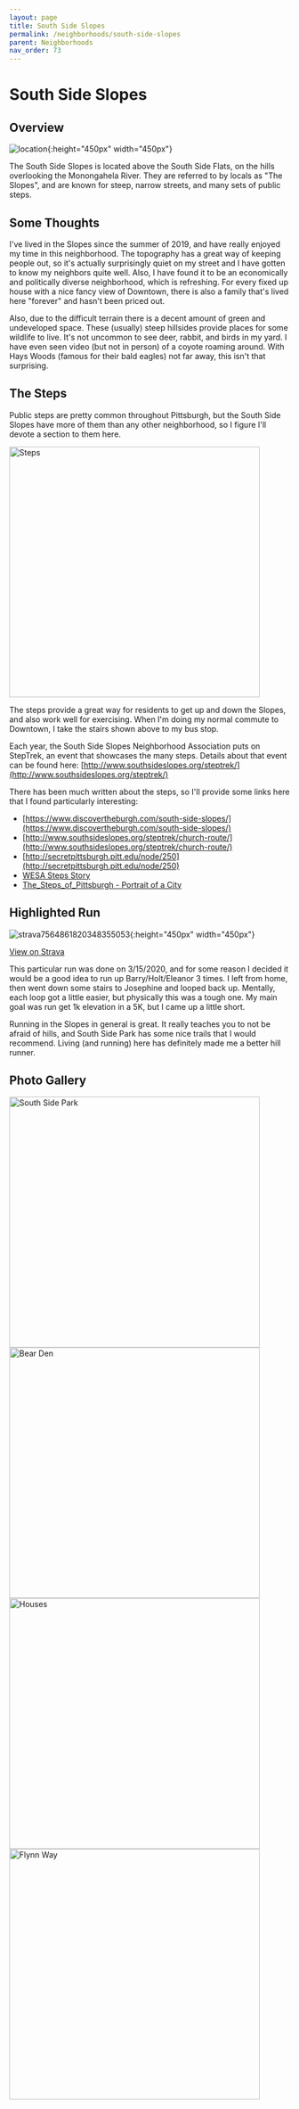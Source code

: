 ```yaml
---
layout: page
title: South Side Slopes
permalink: /neighborhoods/south-side-slopes
parent: Neighborhoods
nav_order: 73
---
```


# South Side Slopes

## Overview

![location](../images/south-side-slopes/location.png){:height="450px" width="450px"}

The South Side Slopes is located above the South Side Flats, on the hills overlooking the Monongahela River.  They are referred to by locals as "The Slopes", and are known for steep, narrow streets, and many sets of public steps.

## Some Thoughts

I've lived in the Slopes since the summer of 2019, and have really enjoyed my time in this neighborhood.  The topography has a great way of keeping people out, so it's actually surprisingly quiet on my street and I have gotten to know my neighbors quite well.  Also, I have found it to be an economically and politically diverse neighborhood, which is refreshing.  For every fixed up house with a nice fancy view of Downtown, there is also a family that's lived here "forever" and hasn't been priced out.

Also, due to the difficult terrain there is a decent amount of green and undeveloped space.  These (usually) steep hillsides provide places for some wildlife to live.  It's not uncommon to see deer, rabbit, and birds in my yard.  I have even seen video (but not in person) of a coyote roaming around.  With Hays Woods (famous for their bald eagles) not far away, this isn't that surprising.

## The Steps

Public steps are pretty common throughout Pittsburgh, but the South Side Slopes have more of them than any other neighborhood, so I figure I'll devote a section to them here.

<img src="../images/south-side-slopes/steps.jpg" alt="Steps" 	title="Steps between Northview Street and Josephine Street" width="450" />

The steps provide a great way for residents to get up and down the Slopes, and also work well for exercising.  When I'm doing my normal commute to Downtown, I take the stairs shown above to my bus stop.

Each year, the South Side Slopes Neighborhood Association puts on StepTrek, an event that showcases the many steps.  Details about that event can be found here: [http://www.southsideslopes.org/steptrek/](http://www.southsideslopes.org/steptrek/)

There has been much written about the steps, so I'll provide some links here that I found particularly interesting:
* [https://www.discovertheburgh.com/south-side-slopes/](https://www.discovertheburgh.com/south-side-slopes/)
* [http://www.southsideslopes.org/steptrek/church-route/](http://www.southsideslopes.org/steptrek/church-route/)
* [http://secretpittsburgh.pitt.edu/node/250](http://secretpittsburgh.pitt.edu/node/250)
* [WESA Steps Story](https://www.wesa.fm/post/south-side-slopes-resident-takes-good-care-city-steps#stream/0)
* [The_Steps_of_Pittsburgh - Portrait of a City](https://www.goodreads.com/book/show/136310.The_Steps_of_Pittsburgh)

## Highlighted Run

![strava7564861820348355053](../images/south-side-slopes/strava.jpg){:height="450px" width="450px"}

[View on Strava](https://www.strava.com/activities/3187247266)

This particular run was done on 3/15/2020, and for some reason I decided it would be a good idea to run up Barry/Holt/Eleanor 3 times.  I left from home, then went down some stairs to Josephine and looped back up.  Mentally, each loop got a little easier, but physically this was a tough one.  My main goal was run get 1k elevation in a 5K, but I came up a little short.

Running in the Slopes in general is great.  It really teaches you to not be afraid of hills, and South Side Park has some nice trails that I would recommend.  Living (and running) here has definitely made me a better hill runner.


## Photo Gallery
<img src="../images/south-side-slopes/south-side-park.jpg" alt="South Side Park" 	title="View from Sterling Street Connector trail" width="450" />
<img src="../images/south-side-slopes/south-side-park-2.jpg" alt="Bear Den" 	title="South Side Bears youth football team field" width="450" />
<img src="../images/south-side-slopes/slopes.jpg" alt="Houses" 	title="A view from Arlington Ave looking down on some houses" width="450" />
<img src="../images/south-side-slopes/slopes-2.jpg" alt="Flynn Way" 	title="My street!" width="450" />